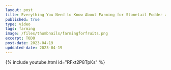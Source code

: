```yaml
---
layout: post
title: Everything You Need to Know About Farming for Stonetail Fodder and Fruits (BDO)
published: true
type: video
tags: farming
image: /files/thumbnails/farmingforfruits.png
excerpt: TODO
post-date: 2023-04-19
upddated-date: 2023-04-19
---
```



{% include youtube.html id="RFxt2P8TpKs" %}